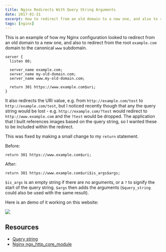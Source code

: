 ```yaml
---
title: Nginx Redirects With Query String Arguments
date: 2017-01-31
excerpt: How to redirect from an old domain to a new one, and also to redirect from the root example.com domain to the canonical www subdomain.
tags: [nginx]
---
```

This is an example of how my Nginx configuration looked to redirect from an old domain to a new one, and also to redirect from the root `example.com` domain to the canonical `www` subdomain.

```language-nginx
server {
  listen 80;

  server_name example.com;
  server_name my-old-domain.com;
  server_name www.my-old-domain.com;

  return 301 https://www.example.com$uri;
}
```

It also redirects the URI value, e.g. from `http://example.com/test` to `http://example.com/test`, but I noticed recently though that any the query string would be lost - e.g. `http://example.com/?test` would redirect to `http://www.example.com` and the `?test` would be dropped. The application that I built references images based on the query string, so I wanted these to be included within the redirect.

This was fixed by making a small change to my `return` statement.

Before:

```language-nginx
return 301 https://www.example.com$uri;
```

After:

```language-nginx
return 301 https://www.example.com$uri$is_args$args;
```

`$is_args` is an empty string if there are no arguments, or a `?` to signify the start of the query string. `$args` then adds the arguments (`$query_string` could also be used with the same result).

Here is an demo of it working on this website:

![](/images/blog/nginx-redirect-with-args.gif)

## Resources

- [Query string](https://en.wikipedia.org/wiki/Query_string)
- [Nginx ngx_http_core_module](http://nginx.org/en/docs/http/ngx_http_core_module.html)

